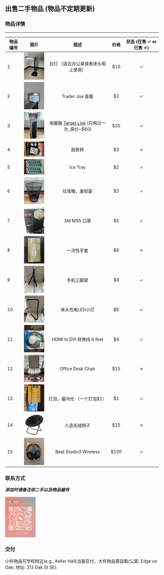 ## 出售二手物品 (物品不定期更新)

### 物品详情

----------------------------------------------------------------
| 物品编号 | 图片                                                   |                                                             描述                                                              | 价格  | 状态 (在售 &check; or 已售 &cross;) |
|------|------------------------------------------------------|:---------------------------------------------------------------------------------------------------------------------------:|:---:|:-----------------------------:|
| 1    | <img src="figs/items/WechatIMG467.jpg" width="100"/> |                                                     台灯 （适合办公桌或者床头柜上使用）                                                      | $10 |            &check;            |
| 2    | <img src="figs/items/WechatIMG468.jpg" width="100"/> |                                                        Trader Joe 香薰                                                        | $2  |            &check;            |
| 3    | <img src="figs/items/WechatIMG469.jpg" width="100"/> | 电暖器 [Target Link](https://www.target.com/p/lasko-ceramic-tower-heater-with-remote/-/A-85756740#lnk=sametab) (只用过一次, 原价~$60) | $35 |            &check;            |
| 4    | <img src="figs/items/WechatIMG470.jpg" width="100"/> |                                                             厨房秤                                                             | $3  |            &cross;            |
| 5    | <img src="figs/items/WechatIMG471.jpg" width="100"/> |                                                          Ice Tray                                                           | $2  |            &check;            |
| 6    | <img src="figs/items/WechatIMG472.jpg" width="100"/> |                                                           垃圾桶，废纸篓                                                           | $3  |            &check;            |
| 7    | <img src="figs/items/WechatIMG473.jpg" width="100"/> |                                                          3M M95 口罩                                                          | $5  |            &check;            |
| 8    | <img src="figs/items/WechatIMG474.jpg" width="100"/> |                                                            一次性手套                                                            | $8  |            &cross;            |
| 9    | <img src="figs/items/WechatIMG475.jpg" width="100"/> |                                                            手机三脚架                                                            | $8  |            &check;            |
| 10   | <img src="figs/items/WechatIMG476.jpg" width="100"/> |                                                          床头充电LED小灯                                                          | $8  |            &check;            |
| 11   | <img src="figs/items/WechatIMG478.jpg" width="100"/> |                                                   HDMI to DVI 转换线 6 feet                                                    | $4  |            &check;            |
| 12   | <img src="figs/items/WechatIMG577.jpg" width="100"/> |                                                      Office Desk Chair                                                      | $15 |            &cross;            |
| 13   | <img src="figs/items/WechatIMG578.jpg" width="100"/> |                                                       灯泡，偏冷光 （一个灯泡$1）                                                       | $1  |            &check;            |
| 14   | <img src="figs/items/WechatIMG579.jpg" width="100"/> |                                                           人造毛绒椅子                                                            | $15 |           &cross;             |
| 15   | <img src="figs/items/WechatIMG593.jpg" width="100"/> |                                                    Beat Studio3 Wireless                                                    | $100 |           &check;             |


### 联系方式
***添加时请备注收二手以及物品编号***

<img src="figs/wechat/WechatIMG.jpg" width="100"/> 


### 交付
小件物品可学校附近(e.g., Keller Hall)当面交付，大件物品需自取(公寓: Edge on Oak; 地址: 313 Oak St SE).